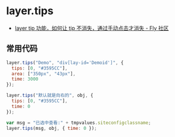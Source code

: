 # layer.tips

- [layer tip 功能，如何让 tip 不消失，通过手动点击才消失 - Fly 社区](https://fly.layui.com/jie/4572/)

## 常用代码

```js
layer.tips("Demo", "div[lay-id='Demoid']", {
  tips: [0, "#3595CC"],
  area: ["350px", "43px"],
  time: 3000
});

layer.tips("默认就是向右的", obj, {
  tips: [0, "#3595CC"],
  time: 0
});

var msg = "已选中查看:" + tmpvalues.siteconfigclassname;
layer.tips(msg, obj, { time: 0 });
```
